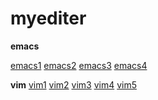# myediter

**emacs**

[emacs1](https://tuhdo.github.io/c-ide.html)
[emacs2](https://github.com/jorgenschaefer/elpy)
[emacs3](http://codingpy.com/article/emacs-the-best-python-editor/)
[emacs4](http://www.cnblogs.com/Open_Source/archive/2011/07/17/2108747.html)


**vim**
[vim1](https://github.com/yangyangwithgnu/use_vim_as_ide#1)
[vim2](http://www.cnblogs.com/ma6174/archive/2011/12/10/2283393.html)
[vim3](https://www.jianshu.com/p/f0513d18742a)
[vim4](http://blog.guorongfei.com/2015/09/03/vim-shortcut/)
[vim5](http://ceyes.github.io/2015-01/from-Vim-to-Emacs/)


